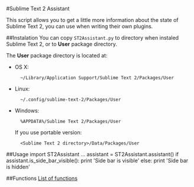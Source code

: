 #Sublime Text 2 Assistant

This script allows you to get a little more information about the state of Sublime Text 2, you can use when writing their own plugins.

##Instalation
You can copy `ST2Assistant.py` to directory when instaled Sublime Text 2, or to **User** package directory.

The **User** package directory is located at:

* OS X:

        ~/Library/Application Support/Sublime Text 2/Packages/User

* Linux:

        ~/.config/sublime-text-2/Packages/User

* Windows:

        %APPDATA%/Sublime Text 2/Packages/User

    If you use portable version:

        <Sublime Text 2 directory>/Data/Packages/User

##Usage
    import ST2Assistant
    ...
    assistant = ST2Assistant.assistant()
    if assistant.is_side_bar_visible():
        print 'Side bar is visible'
    else:
        print 'Side bar is hidden'

##Functions
[List of functions](wiki/Functions)